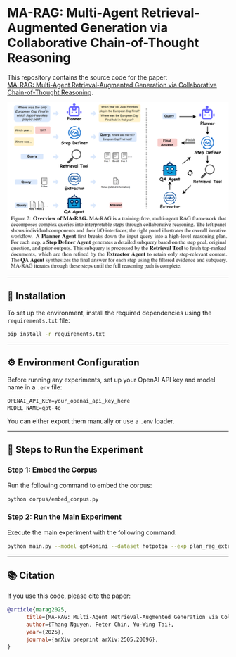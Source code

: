 # MA-RAG: Multi-Agent Retrieval-Augmented Generation via Collaborative Chain-of-Thought Reasoning

This repository contains the source code for the paper:  
[MA-RAG: Multi-Agent Retrieval-Augmented Generation via Collaborative Chain-of-Thought Reasoning](https://arxiv.org/abs/2505.20096).

![MA-RAG Architecture](img/arch.png)

---

## 🔧 Installation

To set up the environment, install the required dependencies using the `requirements.txt` file:

```bash
pip install -r requirements.txt
```

---

## ⚙️ Environment Configuration

Before running any experiments, set up your OpenAI API key and model name in a `.env` file:

```env
OPENAI_API_KEY=your_openai_api_key_here
MODEL_NAME=gpt-4o
```

You can either export them manually or use a `.env` loader.

---

## 🧪 Steps to Run the Experiment

### Step 1: Embed the Corpus

Run the following command to embed the corpus:

```bash
python corpus/embed_corpus.py
```

### Step 2: Run the Main Experiment

Execute the main experiment with the following command:

```bash
python main.py --model gpt4omini --dataset hotpotqa --exp plan_rag_extract --gpus 0 1
```

---

## 📚 Citation

If you use this code, please cite the paper:

```bibtex
@article{marag2025,
      title={MA-RAG: Multi-Agent Retrieval-Augmented Generation via Collaborative Chain-of-Thought Reasoning}, 
      author={Thang Nguyen, Peter Chin, Yu-Wing Tai},
      year={2025},
      journal={arXiv preprint arXiv:2505.20096},
}
```